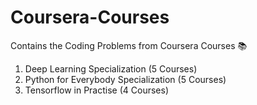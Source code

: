 # Coursera-Courses
Contains the Coding Problems from Coursera Courses 📚

1. Deep Learning Specialization (5 Courses)
2. Python for Everybody Specialization (5 Courses)
3. Tensorflow in Practise (4 Courses)

